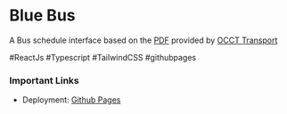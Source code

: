 # Blue Bus

A Bus schedule interface based on the [PDF](src/data/Schedule.pdf) provided by [OCCT Transport](https://www.occtransport.org/)

#ReactJs #Typescript #TailwindCSS #githubpages

### Important Links

- Deployment: [Github Pages](https://parmartarun.github.io/occt-blue-bus/)
